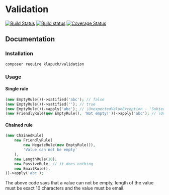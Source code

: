 # Validation
[![Build Status](https://travis-ci.org/klapuch/Validation.svg?branch=master)](https://travis-ci.org/klapuch/Validation)
[![Build status](https://ci.appveyor.com/api/projects/status/n6h16u8r04gh09o1?svg=true)](https://ci.appveyor.com/project/facedown/validation)
[![Coverage Status](https://coveralls.io/repos/github/klapuch/Validation/badge.svg?branch=master)](https://coveralls.io/github/klapuch/Validation?branch=master)

## Documentation
### Installation
`composer require klapuch/validation`
### Usage
#### Single rule
```php
(new EmptyRule())->satified('abc'); // false
(new EmptyRule())->satified(''); // true
(new EmptyRule())->apply('abc'); // \UnexpectedValueException - 'Subject is not empty'
(new FriendlyRule(new EmptyRule(), 'Not empty!'))->apply('abc'); // \UnexpectedValueException - 'Empty :)'
```
#### Chained rule
```php
(new ChainedRule(
	new FriendlyRule(
		new NegateRule(new EmptyRule()),
		'Value can not be empty'
	),
	new LengthRule(10),
	new PassiveRule, // it does nothing
	new EmailRule(),
))->apply('abc');
```
The above code says that a value can not be empty, length of the value must be exact 10 characters and the value must be email.
